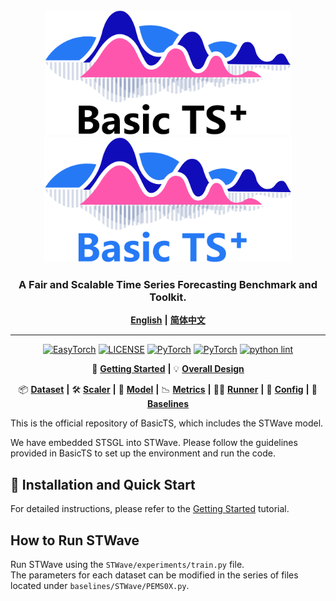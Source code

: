 <div align="center">
  <img src="assets/Basic-TS-logo-for-white.png#gh-light-mode-only" height=200>
  <img src="assets/Basic-TS-logo-for-black.png#gh-dark-mode-only" height=200>
  <h3><b> A Fair and Scalable Time Series Forecasting Benchmark and Toolkit. </b></h3>
</div>

<div align="center">

[**English**](./README.md) **|** 
[**简体中文**](./README_CN.md)

</div>

---

<div align="center">

[![EasyTorch](https://img.shields.io/badge/Developing%20with-EasyTorch-2077ff.svg)](https://github.com/cnstark/easytorch)
[![LICENSE](https://img.shields.io/github/license/zezhishao/BasicTS.svg)](https://github.com/zezhishao/BasicTS/blob/master/LICENSE)
[![PyTorch](https://img.shields.io/badge/PyTorch-1.10.0-orange)](https://pytorch.org/)
[![PyTorch](https://img.shields.io/badge/PyTorch-2.3.1-orange)](https://pytorch.org/)
[![python lint](https://github.com/zezhishao/BasicTS/actions/workflows/pylint.yml/badge.svg)](https://github.com/zezhishao/BasicTS/blob/master/.github/workflows/pylint.yml)

</div>

<div align="center">

🎉 [**Getting Started**](./tutorial/getting_started.md) **|** 
💡 [**Overall Design**](./tutorial/overall_design.md)

📦 [**Dataset**](./tutorial/dataset_design.md) **|** 
🛠️ [**Scaler**](./tutorial/scaler_design.md) **|** 
🧠 [**Model**](./tutorial/model_design.md) **|** 
📉 [**Metrics**](./tutorial/metrics_design.md) **|** 
🏃‍♂️ [**Runner**](./tutorial/runner_design.md) **|** 
📜 [**Config**](./tutorial/config_design.md.md) **|** 
📜 [**Baselines**](./baselines/)

</div>


This is the official repository of BasicTS, which includes the STWave model.  

We have embedded STSGL into STWave. Please follow the guidelines provided in BasicTS to set up the environment and run the code.


## 🚀 Installation and Quick Start

For detailed instructions, please refer to the [Getting Started](./tutorial/getting_started.md) tutorial.

## How to Run STWave
Run STWave using the `STWave/experiments/train.py` file.  
The parameters for each dataset can be modified in the series of files located under `baselines/STWave/PEMS0X.py`.



